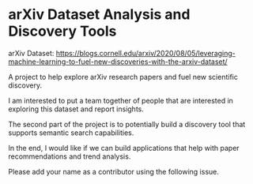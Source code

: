 # arXiv Dataset Analysis and Discovery Tools 

arXiv Dataset: https://blogs.cornell.edu/arxiv/2020/08/05/leveraging-machine-learning-to-fuel-new-discoveries-with-the-arxiv-dataset/

A project to help explore arXiv research papers and fuel new scientific discovery.

I am interested to put a team together of people that are interested in exploring this dataset and report insights.

The second part of the project is to potentially build a discovery tool that supports semantic search capabilities.

In the end, I would like if we can build applications that help with paper recommendations and trend analysis. 

Please add your name as a contributor using the following issue. 
